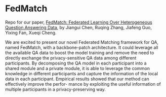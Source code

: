# FedMatch
Repo for our paper, [FedMatch: Federated Learning Over Heterogeneous Question Answering Data](https://arxiv.org/abs/2108.05069), by Jiangui Chen, Ruqing Zhang, Jiafeng Guo, Yixing Fan, Xueqi Cheng.

We are excited to present our novel Federated Matching framework for QA, named FedMatch, with a backbone-patch architecture. It could leverage all the available QA data to boost the model training and remove the need to directly exchange the privacy-sensitive QA data among different participants. By decomposing the QA model in each participant into a shared module and a private module, it is able to leverage the common knowledge in different participants and capture the information of the local data in each participant. Empirical results showed that our method can effectively improve the perfor- mance by exploiting the useful information of multiple participants in a privacy-preserving way.
